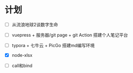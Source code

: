 # 计划



- [ ] 从流浪地球2谈数字生命

- [ ] vuepress + 服务器/git page + git Action 搭建个人笔记平台

- [ ] typora + 七牛云 + PicGo 搭建md编写环境

- [x] node-xlsx

- [ ] call和bind